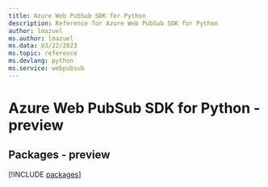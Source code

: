 ```yaml
---
title: Azure Web PubSub SDK for Python
description: Reference for Azure Web PubSub SDK for Python
author: lmazuel
ms.author: lmazuel
ms.data: 03/22/2023
ms.topic: reference
ms.devlang: python
ms.service: webpubsub
---
```

# Azure Web PubSub SDK for Python - preview
## Packages - preview
[!INCLUDE [packages](web-pubsub-index.md)]